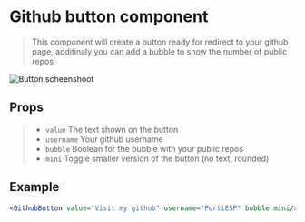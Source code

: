 
# Github button component

> This component will create a button ready for redirect to your github page, additinaly you can add a bubble to show the number of public repos
 
 ![Button scheenshoot](https://i.gyazo.com/ca62e9136567cc11dab981ecec0565a8.png)
## Props

> - `value`  The text shown on the button
> - `username`  Your github username
> - `bubble`  Boolean for the bubble with your public repos
> - `mini`  Toggle smaller version of the button (no text, rounded)

## Example

```jsx
<GithubButton value="Visit my github" username="PortiESP" bubble mini/>
```